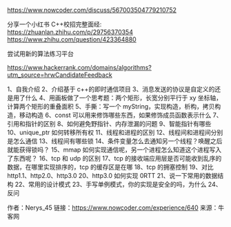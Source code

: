 https://www.nowcoder.com/discuss/567003504779210752

分享一个小红书 C++校招完整面经: https://zhuanlan.zhihu.com/p/29756370354
https://www.zhihu.com/question/423364880

尝试用新的算法练习平台

https://www.hackerrank.com/domains/algorithms?utm_source=hrwCandidateFeedback

1、自我介绍 2、介绍基于 c++的即时通信项目 3、消息发送的协议是自定义的还是用了什么 4、用画板做了一个思考题：两个矩形，长宽分别平行于 xy 坐标轴，计算两个矩形的重叠面积 5、手撕：写一个 myString，实现构造，析构，拷贝构造，移动构造 6、const 可以用来修饰哪些东西，如果修饰成员函数表示什么 7、引用和指针的区别 8、如何避免野指针、内存泄漏的问题 9、智能指针有哪些 10、unique_ptr 如何转移所有权 11、线程和进程的区别 12、线程间和进程间分别是怎么通信 13、线程间有哪些锁 14、条件变量怎么去通知另一个线程？唤醒之后就能获得锁吗？ 15、mmap 如何实现通信呢，另一个进程怎么知道这个进程写入了东西呢？ 16、tcp 和 udp 的区别 17、tcp 的接收端应用层是否可能收到乱序的数据，在哪里实现排序的，tcp 的缓存区是在哪 18、tcp 的拥塞控制 19、对比 http1.1、http2.0、http3.0 20、http3.0 如何实现 0RTT 21、说一下常用的数据结构 22、常用的设计模式 23、手写单例模式，你的实现是安全的吗，为什么 24、反问

作者：Nerys_45
链接：https://www.nowcoder.com/experience/640
来源：牛客网
